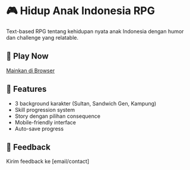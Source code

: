 # 🎮 Hidup Anak Indonesia RPG

Text-based RPG tentang kehidupan nyata anak Indonesia dengan humor dan challenge yang relatable.

## 📱 Play Now
[Mainkan di Browser](https://JhonSumpena.github.io/hidup-anak-indonesia-rpg)

## 🎯 Features
- 3 background karakter (Sultan, Sandwich Gen, Kampung)
- Skill progression system
- Story dengan pilihan consequence
- Mobile-friendly interface
- Auto-save progress

## 🤝 Feedback
Kirim feedback ke [email/contact]
